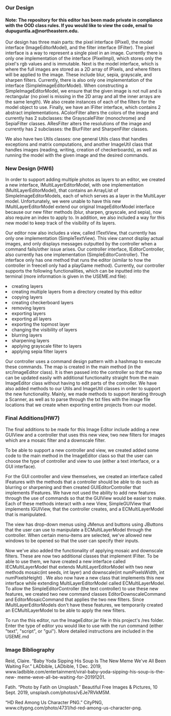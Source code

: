 <h3>Our Design</h3>
<h4>Note: The repository for this editor has been made private in compliance with the OOD class rules. If you would like to view the code, email to dupuguntla.a@northeastern.edu.</h4>
<p>Our design has three main parts: the pixel interface (IPixel), the model interface (ImageEditorModel), and the filter 
interface (IFilter). The pixel interface is a way to represent a single pixel in an image. Currently there is 
only one implementation of the interface (PixelImpl), which stores only the pixel's rgb values and is immutable. Next
is the model interface, which is where the full images are stored as a 2D array of IPixels, and where 
filters will be applied to the image. These include blur, sepia, grayscale, and sharpen filters. 
Currently, there is also only one implementation of the 
interface (SimpleImageEditorModel). When constructing a SimpleImageEditorModel, we ensure that the 
given image is not null and is rectangular 
(no pixel is missing in the 2D array and all the inner arrays are the same length). We also create 
instances of each of the filters for the model object to use.
Finally, we have an IFilter interface, which contains 2 abstract
implementations. AColorFilter alters the colors of the image and currently has 2 subclasses: the 
GrayscaleFilter (monochrome) and SepiaFilter classes. AResFilter alters the resolutions of the image
and currently has 2 subclasses: the BlurFilter and SharpenFilter classes.</p>
<p>We also have two Utils classes: one general Utils class that handles exceptions and matrix computations, 
and another ImageUtil class that handles images (reading, writing, creation of checkerboards), as well as running 
the model with the given image and the desired commands. </p>
<h3>New Design (HW6)</h3>
<p>In order to support adding multiple photos as layers to an editor, we created a new interface, IMultiLayerEditorModel, 
with one implementation (MultiLayerEditorModel), that contains an ArrayList of SimpleImageEditorModels, 
each of which serves as a layer in the MultiLayer model. Unfortunately, 
we were unable to have this new IMultiLayerEditorModel extend our original ImageEditorModel interface 
because our new filter methods (blur, sharpen, grayscale, and sepia), now also require an index to apply to.
In addition, we also included a way for this new model to keep track of the visibility of its layers.</p>
<p>Our editor now also includes a view, called ITextView, that currently has only one implementation
(SimpleTextView). This view cannot display actual images, and only displays messages outputted by the controller 
when a command fails/other issue arises. Our controller interface, IEditorController, also currently has one 
implementation (SimpleEditorController). The interface only has one method that runs the editor 
(similar to how the controller in freecell only had a playGame method). Currently, our controller supports the following 
functionalities, which can be inputted into the terminal (more information is given in the USEME.md file):</p>

<li>creating layers</li>
<li>creating multiple layers from a directory created by this editor</li>
<li>copying layers</li>
<li>creating checkerboard layers</li>
<li>removing layers</li>
<li>exporting layers</li>
<li>exporting all layers</li>
<li>exporting the topmost layer</li>
<li>changing the visibility of layers</li>
<li>blurring layers</li>
<li>sharpening layers</li>
<li>applying grayscale filter to layers</li>
<li>applying sepia filter layers</li>

<p>Our controller uses a command design pattern with a hashmap to execute these commands.
The map is created in the main method (in the src/ImageEditor class). It is then passed into the 
controller so that the map can be updated easily with additional functionality straight from the main ImageEditor
class without having to edit parts of the controller. We have also added methods to our Utils and ImageUtil
classes in order to support the new functionality. Mainly, we made methods to support iterating through
a Scanner, as well as to parse through the txt files with the image file locations
that we create when exporting entire projects from our model.</p>

<h3>Final Additions(HW7)</h3>
<p>The final additions to be made for this Image Editor include adding a new GUIView and a controller
that uses this new view, two new filters for images which are a mosaic filter and a downscale filter.

To be able to support a new controller and view, we created added some code to the main method in the
ImageEditor class so that the user can choose the type of controller and view to use
(either a text interface, or a GUI interface).

For the GUI controller and view themselves, we created an interface called IFeatures with the methods
that a controller should be able to do such as blurring or sharpening and then
created GUIEditorController that implements IFeatures. We have not used the
ability to add new features through the use of commands so that the GUIView would be easier to make.
Each of these methods interact with a new View, SimpleGUIView that implements IGUIView,
that the controller creates, and a ECMultiLayerModel that is manipulated.

The view has drop-down menus using JMenus and buttons using JButtons that the user can use to manipulate
a ECMultiLayerModel through the controller. When certain menu-items are selected, we've allowed new windows
to be opened so that the user can specify their inputs.

Now we've also added the functionality of applying mosaic and downscale filters. These are now two additional
classes that implement IFilter. To be able to use them, we have created a new interface called
IECMultiLayerModel that extends MultiLayerEditorModel with two new methods mosaic(int seeds, int layer)
and downscale(int numPixelsWidth, int numPixelsHeight) . We also now have a new class that implements
this new interface while extending MultiLayerEditorModel called ECMultiLayerModel. To
allow the SimpleEditorController (the text controller) to use these new features, we created
two new command classes EditorDownscaleCommand and EditorMosaicCommand that applies the two new filters.
Since IMultiLayerEditorModels don't have these features, we temporarily created an ECMultiLayerModel
to be able to apply the new filters.
</p>

<p>To run the this editor, run the ImageEditor.jar file in this project's /res folder. Enter the 
type of editor you would like to use with the run command (either "text", "script", or "gui"). 
More detailed instructions are included in the USEME.md</p>


<h3>Image Bibliography</h3>
<p>Reid, Claire. “Baby Yoda Sipping His Soup Is The New Meme We've All Been Waiting For.” LADbible, 
LADbible, 1 Dec. 2019, www.ladbible.com/entertainment/viral-baby-yoda-sipping-his-soup-is-the-new-
meme-weve-all-be-waiting-for-20191201.</p>
<p>Fatih. “Photo by Fatih on Unsplash.” Beautiful Free Images &amp; Pictures, 10 Sept. 2019, 
unsplash.com/photos/vEJe7RVkM5M.</p>
<p>“HD Red Among Us Character PNG.” CityPNG, www.citypng.com/photo/4731/hd-red-among-us-character-png.</p>

